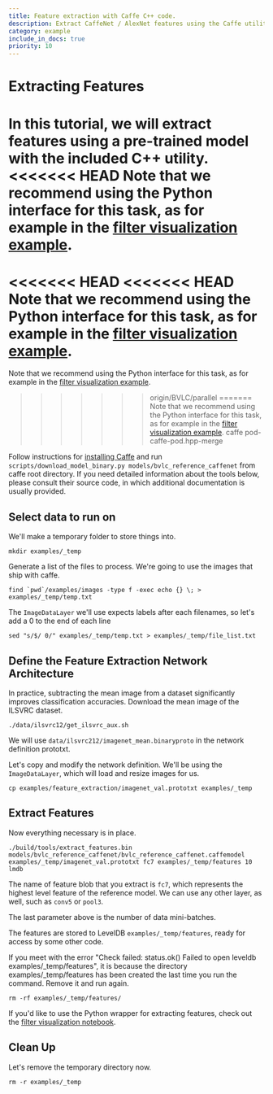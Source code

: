 ```yaml
---
title: Feature extraction with Caffe C++ code.
description: Extract CaffeNet / AlexNet features using the Caffe utility.
category: example
include_in_docs: true
priority: 10
---
```


Extracting Features
===================

In this tutorial, we will extract features using a pre-trained model with the included C++ utility.
<<<<<<< HEAD
Note that we recommend using the Python interface for this task, as for example in the [filter visualization example](http://nbviewer.ipython.org/github/BVLC/caffe/blob/master/examples/00-classification.ipynb).
=======
<<<<<<< HEAD
<<<<<<< HEAD
Note that we recommend using the Python interface for this task, as for example in the [filter visualization example](http://nbviewer.ipython.org/github/BVLC/caffe/blob/master/examples/00-classification.ipynb).
=======
Note that we recommend using the Python interface for this task, as for example in the [filter visualization example](http://nbviewer.ipython.org/github/BVLC/caffe/blob/master/examples/filter_visualization.ipynb).
>>>>>>> origin/BVLC/parallel
=======
Note that we recommend using the Python interface for this task, as for example in the [filter visualization example](http://nbviewer.ipython.org/github/BVLC/caffe/blob/master/examples/00-classification.ipynb).
>>>>>>> caffe
>>>>>>> pod-caffe-pod.hpp-merge

Follow instructions for [installing Caffe](../../installation.html) and run `scripts/download_model_binary.py models/bvlc_reference_caffenet` from caffe root directory.
If you need detailed information about the tools below, please consult their source code, in which additional documentation is usually provided.

Select data to run on
---------------------

We'll make a temporary folder to store things into.

    mkdir examples/_temp

Generate a list of the files to process.
We're going to use the images that ship with caffe.

    find `pwd`/examples/images -type f -exec echo {} \; > examples/_temp/temp.txt

The `ImageDataLayer` we'll use expects labels after each filenames, so let's add a 0 to the end of each line

    sed "s/$/ 0/" examples/_temp/temp.txt > examples/_temp/file_list.txt

Define the Feature Extraction Network Architecture
--------------------------------------------------

In practice, subtracting the mean image from a dataset significantly improves classification accuracies.
Download the mean image of the ILSVRC dataset.

    ./data/ilsvrc12/get_ilsvrc_aux.sh

We will use `data/ilsvrc212/imagenet_mean.binaryproto` in the network definition prototxt.

Let's copy and modify the network definition.
We'll be using the `ImageDataLayer`, which will load and resize images for us.

    cp examples/feature_extraction/imagenet_val.prototxt examples/_temp

Extract Features
----------------

Now everything necessary is in place.

    ./build/tools/extract_features.bin models/bvlc_reference_caffenet/bvlc_reference_caffenet.caffemodel examples/_temp/imagenet_val.prototxt fc7 examples/_temp/features 10 lmdb

The name of feature blob that you extract is `fc7`, which represents the highest level feature of the reference model.
We can use any other layer, as well, such as `conv5` or `pool3`.

The last parameter above is the number of data mini-batches.

The features are stored to LevelDB `examples/_temp/features`, ready for access by some other code.

If you meet with the error "Check failed: status.ok() Failed to open leveldb examples/_temp/features", it is because the directory examples/_temp/features has been created the last time you run the command. Remove it and run again.

    rm -rf examples/_temp/features/

If you'd like to use the Python wrapper for extracting features, check out the [filter visualization notebook](http://nbviewer.ipython.org/github/BVLC/caffe/blob/master/examples/00-classification.ipynb).

Clean Up
--------

Let's remove the temporary directory now.

    rm -r examples/_temp
